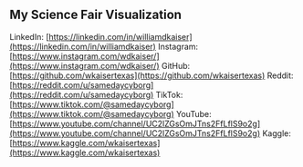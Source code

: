 ## My Science Fair Visualization

LinkedIn: [https://linkedin.com/in/williamdkaiser](https://linkedin.com/in/williamdkaiser)
Instagram: [https://www.instagram.com/wdkaiser/](https://www.instagram.com/wdkaiser/)
GitHub: [https://github.com/wkaisertexas](https://github.com/wkaisertexas)
Reddit: [https://reddit.com/u/samedaycyborg](https://reddit.com/u/samedaycyborg)
TikTok: [https://www.tiktok.com/@samedaycyborg](https://www.tiktok.com/@samedaycyborg)
YouTube: [https://www.youtube.com/channel/UC2lZGsOmJTns2FfLflS9o2g](https://www.youtube.com/channel/UC2lZGsOmJTns2FfLflS9o2g)
Kaggle: [https://www.kaggle.com/wkaisertexas](https://www.kaggle.com/wkaisertexas)